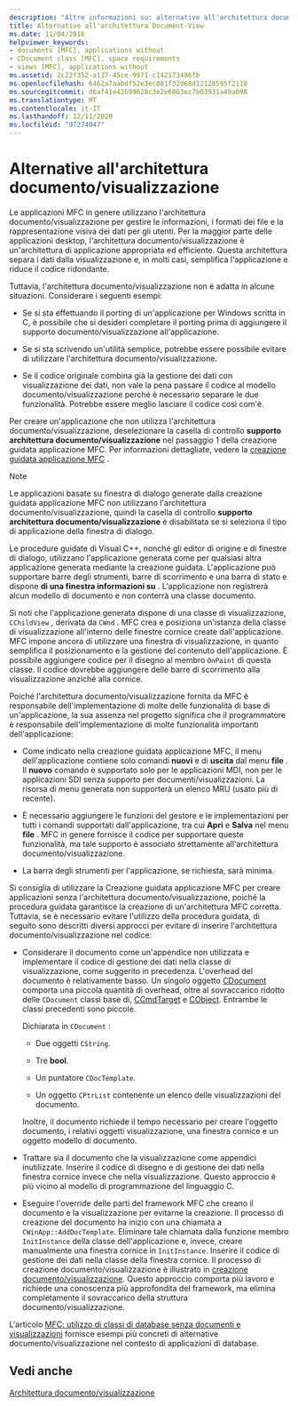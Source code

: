 ```yaml
---
description: "Altre informazioni su: alternative all'architettura documento/visualizzazione"
title: Alternative all'architettura Document-View
ms.date: 11/04/2016
helpviewer_keywords:
- documents [MFC], applications without
- CDocument class [MFC], space requirements
- views [MFC], applications without
ms.assetid: 2c22f352-a137-45ce-9971-c142173496fb
ms.openlocfilehash: 6462a7aabdf52e3ec881f32d68d12128595f2110
ms.sourcegitcommit: d6af41e42699628c3e2e6063ec7b03931a49a098
ms.translationtype: MT
ms.contentlocale: it-IT
ms.lasthandoff: 12/11/2020
ms.locfileid: "97274047"
---
```

# <a name="alternatives-to-the-documentview-architecture"></a>Alternative all'architettura documento/visualizzazione

Le applicazioni MFC in genere utilizzano l'architettura documento/visualizzazione per gestire le informazioni, i formati dei file e la rappresentazione visiva dei dati per gli utenti. Per la maggior parte delle applicazioni desktop, l'architettura documento/visualizzazione è un'architettura di applicazione appropriata ed efficiente. Questa architettura separa i dati dalla visualizzazione e, in molti casi, semplifica l'applicazione e riduce il codice ridondante.

Tuttavia, l'architettura documento/visualizzazione non è adatta in alcune situazioni. Considerare i seguenti esempi:

- Se si sta effettuando il porting di un'applicazione per Windows scritta in C, è possibile che si desideri completare il porting prima di aggiungere il supporto documento/visualizzazione all'applicazione.

- Se si sta scrivendo un'utilità semplice, potrebbe essere possibile evitare di utilizzare l'architettura documento/visualizzazione.

- Se il codice originale combina già la gestione dei dati con visualizzazione dei dati, non vale la pena passare il codice al modello documento/visualizzazione perché è necessario separare le due funzionalità. Potrebbe essere meglio lasciare il codice così com'è.

Per creare un'applicazione che non utilizza l'architettura documento/visualizzazione, deselezionare la casella di controllo **supporto architettura documento/visualizzazione** nel passaggio 1 della creazione guidata applicazione MFC. Per informazioni dettagliate, vedere la [creazione guidata applicazione MFC](reference/mfc-application-wizard.md) .

> [!NOTE]
> Le applicazioni basate su finestra di dialogo generate dalla creazione guidata applicazione MFC non utilizzano l'architettura documento/visualizzazione, quindi la casella di controllo **supporto architettura documento/visualizzazione** è disabilitata se si seleziona il tipo di applicazione della finestra di dialogo.

Le procedure guidate di Visual C++, nonché gli editor di origine e di finestre di dialogo, utilizzano l'applicazione generata come per qualsiasi altra applicazione generata mediante la creazione guidata. L'applicazione può supportare barre degli strumenti, barre di scorrimento e una barra di stato e dispone **di una finestra informazioni su** . L'applicazione non registrerà alcun modello di documento e non conterrà una classe documento.

Si noti che l'applicazione generata dispone di una classe di visualizzazione, `CChildView` , derivata da `CWnd` . MFC crea e posiziona un'istanza della classe di visualizzazione all'interno delle finestre cornice create dall'applicazione. MFC impone ancora di utilizzare una finestra di visualizzazione, in quanto semplifica il posizionamento e la gestione del contenuto dell'applicazione. È possibile aggiungere codice per il disegno al membro `OnPaint` di questa classe. Il codice dovrebbe aggiungere delle barre di scorrimento alla visualizzazione anziché alla cornice.

Poiché l'architettura documento/visualizzazione fornita da MFC è responsabile dell'implementazione di molte delle funzionalità di base di un'applicazione, la sua assenza nel progetto significa che il programmatore è responsabile dell'implementazione di molte funzionalità importanti dell'applicazione:

- Come indicato nella creazione guidata applicazione MFC, il menu dell'applicazione contiene solo comandi **nuovi** e di **uscita** dal menu **file** . Il **nuovo** comando è supportato solo per le applicazioni MDI, non per le applicazioni SDI senza supporto per documenti/visualizzazioni. La risorsa di menu generata non supporterà un elenco MRU (usato più di recente).

- È necessario aggiungere le funzioni del gestore e le implementazioni per tutti i comandi supportati dall'applicazione, tra cui **Apri** e **Salva** nel menu **file** . MFC in genere fornisce il codice per supportare queste funzionalità, ma tale supporto è associato strettamente all'architettura documento/visualizzazione.

- La barra degli strumenti per l'applicazione, se richiesta, sarà minima.

Si consiglia di utilizzare la Creazione guidata applicazione MFC per creare applicazioni senza l'architettura documento/visualizzazione, poiché la procedura guidata garantisce la creazione di un'architettura MFC corretta. Tuttavia, se è necessario evitare l'utilizzo della procedura guidata, di seguito sono descritti diversi approcci per evitare di inserire l'architettura documento/visualizzazione nel codice:

- Considerare il documento come un'appendice non utilizzata e implementare il codice di gestione dei dati nella classe di visualizzazione, come suggerito in precedenza. L'overhead del documento è relativamente basso. Un singolo oggetto [CDocument](reference/cdocument-class.md) comporta una piccola quantità di overhead, oltre al sovraccarico ridotto delle `CDocument` classi base di, [CCmdTarget](reference/ccmdtarget-class.md) e [CObject](reference/cobject-class.md). Entrambe le classi precedenti sono piccole.

   Dichiarata in `CDocument` :

  - Due oggetti `CString`.

  - Tre **bool**.

  - Un puntatore `CDocTemplate`.

  - Un oggetto `CPtrList` contenente un elenco delle visualizzazioni del documento.

  Inoltre, il documento richiede il tempo necessario per creare l'oggetto documento, i relativi oggetti visualizzazione, una finestra cornice e un oggetto modello di documento.

- Trattare sia il documento che la visualizzazione come appendici inutilizzate. Inserire il codice di disegno e di gestione dei dati nella finestra cornice invece che nella visualizzazione. Questo approccio è più vicino al modello di programmazione del linguaggio C.

- Eseguire l'override delle parti del framework MFC che creano il documento e la visualizzazione per evitarne la creazione. Il processo di creazione del documento ha inizio con una chiamata a `CWinApp::AddDocTemplate`. Eliminare tale chiamata dalla funzione membro `InitInstance` della classe dell'applicazione e, invece, creare manualmente una finestra cornice in `InitInstance`. Inserire il codice di gestione dei dati nella classe della finestra cornice. Il processo di creazione documento/visualizzazione è illustrato in [creazione documento/visualizzazione](document-view-creation.md). Questo approccio comporta più lavoro e richiede una conoscenza più approfondita del framework, ma elimina completamente il sovraccarico della struttura documento/visualizzazione.

L'articolo [MFC: utilizzo di classi di database senza documenti e visualizzazioni](../data/mfc-using-database-classes-without-documents-and-views.md) fornisce esempi più concreti di alternative documento/visualizzazione nel contesto di applicazioni di database.

## <a name="see-also"></a>Vedi anche

[Architettura documento/visualizzazione](document-view-architecture.md)
